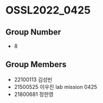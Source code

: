 # OSSL2022_0425
## Group Number
* 8
## Group Members
* 22100113 김성빈
* 21500525 이우진 lab mission 0425
* 21800681 정한영
